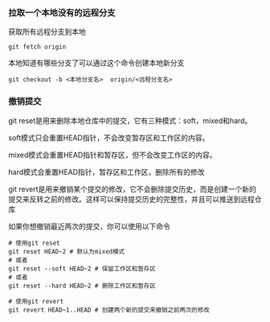 ### 拉取一个本地没有的远程分支

获取所有远程分支到本地

```
git fetch origin 
```

本地知道有哪些分支了可以通过这个命令创建本地新分支

```
git checkout -b <本地分支名>  origin/<远程分支名>
```

### 撤销提交

git reset是用来删除本地仓库中的提交，它有三种模式：soft，mixed和hard。

soft模式只会重置HEAD指针，不会改变暂存区和工作区的内容。

mixed模式会重置HEAD指针和暂存区，但不会改变工作区的内容。

hard模式会重置HEAD指针，暂存区和工作区，删除所有的修改

git revert是用来撤销某个提交的修改，它不会删除提交历史，而是创建一个新的提交来反转之前的修改。这样可以保持提交历史的完整性，并且可以推送到远程仓库

如果你想撤销最近两次的提交，你可以使用以下命令

```
# 使用git reset
git reset HEAD~2 # 默认为mixed模式
# 或者
git reset --soft HEAD~2 # 保留工作区和暂存区
# 或者
git reset --hard HEAD~2 # 删除工作区和暂存区

# 使用git revert
git revert HEAD~1..HEAD # 创建两个新的提交来撤销之前两次的修改
```

